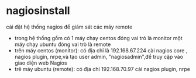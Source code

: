 # nagiosinstall
cài đặt hệ thống nagios để giám sát các máy remote
- trong hệ thống gồm có 1 máy chạy centos đóng vai trò là monitor một máy chạy ubuntu đóng vai trò là remote
- trên máy centos (monitor): có địa chỉ là 192.168.67.224 cài nagios core , nagios plugin, nrpe,và tạo user admin, 
"nagiosadmin",để truy cập vào giao diện web Nagios
- trê máy ubuntu (remote): có địa chỉ 192.168.70.97 cài nagios plugin, nrpe 
